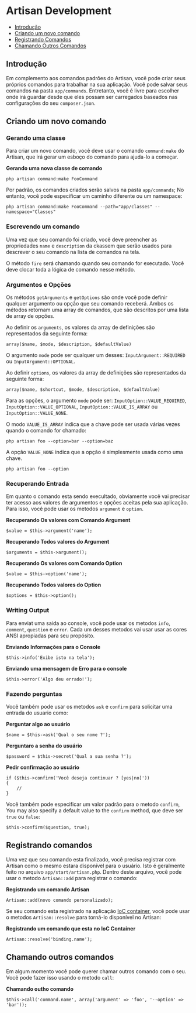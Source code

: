 # Artisan Development

- [Introdução](#introduction)
- [Criando um novo comando](#building-a-command)
- [Registrando Comandos](#registering-commands)
- [Chamando Outros Comandos](#calling-other-commands)

<a name="introduction"></a>
## Introdução

Em complemento aos comandos padrões do Artisan, você pode criar seus próprios comandos para trabalhar na sua aplicação. Você pode salvar seus comandos na pasta `app/commands`. Entretanto, você é livre para escolher onde irá guardar desde que eles possam ser carregados baseados nas configurações do seu `composer.json`.

<a name="building-a-command"></a>
## Criando um novo comando

### Gerando uma classe

Para criar um novo comando, você deve usar o comando `command:make` do Artisan, que irá gerar um esboço do comando para ajuda-lo a começar.

**Gerando uma nova classe de comando**

	php artisan command:make FooCommand

Por padrão, os comandos criados serão salvos na pasta `app/commands`; No entanto, você pode especificar um caminho diferente ou um namespace:

	php artisan command:make FooCommand --path="app/classes" --namespace="Classes"

### Escrevendo um comando

Uma vez que seu comando foi criado, você deve preencher as propriedades `name` e `description` da ckassem que serão usados para descrever o seu comando na lista de comandos na tela.

O método `fire` será chamando quando seu comando for executado. Você deve clocar toda a lógica de comando nesse método.

### Argumentos e Opções

Os métodos `getArguments` e `getOptions` são onde você pode definir qualquer argumento ou opção que seu comando receberá. Ambos os métodos retornam uma array de comandos, que são descritos por uma lista de array de opções.

Ao definir os `arguments`,  os valores da array de definições são representados da seguinte forma:

	array($name, $mode, $description, $defaultValue)

O argumento `mode` pode ser qualquer um desses: `InputArgument::REQUIRED` ou `InputArgument::OPTIONAL`.

Ao definir `options`, os valores da array de definições são representados da seguinte forma:

	array($name, $shortcut, $mode, $description, $defaultValue)

Para as opções, o argumento `mode` pode ser: `InputOption::VALUE_REQUIRED`, `InputOption::VALUE_OPTIONAL`, `InputOption::VALUE_IS_ARRAY` ou `InputOption::VALUE_NONE`.

O modo `VALUE_IS_ARRAY` indica que a chave pode ser usada várias vezes quando o comando for chamado:

	php artisan foo --option=bar --option=baz

A opção `VALUE_NONE` indica que a opção é simplesmente usada como uma chave.

	php artisan foo --option

### Recuperando Entrada

Em quanto o comando esta sendo execultado, obviamente você vai precisar ter acesso aos valores de argumentos e opções aceitas pela sua aplicação. Para isso, você pode usar os metodos `argument` e `option`.

**Recuperando Os valores com Comando Argument**

	$value = $this->argument('name');

**Recuperando Todos valores do Argument**

	$arguments = $this->argument();

**Recuperando Os valores com Comando Option**

	$value = $this->option('name');

**Recuperando Todos valores do Option**

	$options = $this->option();

### Writing Output

Para enviat uma saida ao console, você pode usar os metodos `info`, `comment`, `question` e `error`. Cada um desses metodos vai usar usar as cores ANSI apropiadas para seu propósito.

**Enviando Informações para o Console**

	$this->info('Exibe isto na tela');

**Enviando uma mensagem de Erro para o console**

	$this->error('Algo deu errado!');

### Fazendo perguntas

Você também pode usar os metodos `ask` e `confirm` para solicitar uma entrada do usuario como:

**Perguntar algo ao usuário**

	$name = $this->ask('Qual o seu nome ?');

**Perguntaro a senha do usuário**

	$password = $this->secret('Qual a sua senha ?');

**Pedir confirmação ao usuário**

	if ($this->confirm('Você deseja continuar ? [yes|no]'))
	{
		//
	}

Você também pode especificar um valor padrão para o metodo `confirm`, 
You may also specify a default value to the `confirm` method, que deve ser `true` ou `false`:

	$this->confirm($question, true);

<a name="registering-commands"></a>
## Registrando comandos

Uma vez que seu comando esta finalizado, você precisa registrar com Artisan como o mesmo estara disponível para o usuário. Isto é geralmente feito no arquivo `app/start/artisan.php`. Dentro deste arquivo, você pode usar o metodo `Artisan::add` para registrar o comando:

**Registrando um comando Artisan**

	Artisan::add(novo comando personalizado);

Se seu comando esta registrado na aplicação [IoC container](/docs/ioc), você pode usar o metodos `Artisan::resolve` para torná-lo disponível no Artisan:

**Registrando um comando que esta no IoC Container**

	Artisan::resolve('binding.name');

<a name="calling-other-commands"></a>
## Chamando outros comandos

Em algum momento você pode querer chamar outros comando com o seu. Você pode fazer isso usando o metodo `call`:

**Chamando outho comando**

	$this->call('command.name', array('argument' => 'foo', '--option' => 'bar'));
